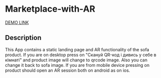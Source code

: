 # Marketplace-with-AR
[DEMO LINK](https://nikitaovch99.github.io/marketplace-with-AR/)

## Description

This App contains a static landing page and AR functionality of the sofa product.
If you are on desktop press on "Скануй QR-код і дивись у себе в кімнаті" and product image will change to qrcode image. Also you can change it back to sofa image. If you 
are from mobile device pressing on product should open an AR session both on android as
on ios.
